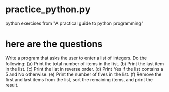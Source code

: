 # practice_python.py
python exercises from "A practical guide to python programming"
# here are the questions

Write a program that asks the user to enter a list of integers. Do the following:
(a) Print the total number of items in the list.
(b) Print the last item in the list.
(c) Print the list in reverse order.
(d) Print Yes if the list contains a 5 and No otherwise.
(e) Print the number of fives in the list.
(f) Remove the first and last items from the list, sort the remaining items, and print the
result.
